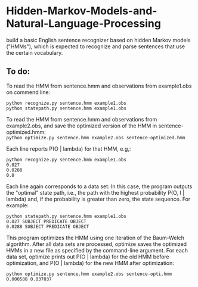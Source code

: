 # Hidden-Markov-Models-and-Natural-Language-Processing

build a basic English sentence recognizer based on hidden Markov models ("HMMs"), which is expected to recognize and parse sentences that use the certain vocabulary.

## To do:
  To read the HMM from sentence.hmm and observations from example1.obs on commend line: <br />
  ```
  python recognize.py sentence.hmm example1.obs 
  python statepath.py sentence.hmm example1.obs
  ```

  To read the HMM from sentence.hmm and observations from example2.obs, and save the optimized version of the HMM in sentence-optimized.hmm:<br />
    ```
    python optimize.py sentence.hmm example2.obs sentence-optimized.hmm
    ```
  
  Each line reports P(O | lambda) for that HMM, e.g,:<br />
  ```
  python recognize.py sentence.hmm example1.obs 
  0.027 
  0.0288
  0.0
  ```
  
  
  
  Each line again corresponds to a data set:  In this case, the program outputs the "optimal" state path, i.e., the path with the highest probability P(O, I | lambda) and, if the probability is greater than zero, the state sequence.  For example: <br />
  ```
  python statepath.py sentence.hmm example1.obs 
  0.027 SUBJECT PREDICATE OBJECT
  0.0288 SUBJECT PREDICATE OBJECT
  ```
  
  
  
  This program optimizes the HMM using one iteration of the Baum-Welch algorithm.  After all data sets are processed, optimize saves the optimized HMMs in a new file as specified by the command-line argument.
  For each data set, optimize prints out P(O | lambda) for the old HMM before optimization, and P(O | lambda) for the new HMM after optimization: <br />
  ```
  python optimize.py sentence.hmm example2.obs sentence-opti.hmm 
  0.000588 0.037037
  ```
    
  
